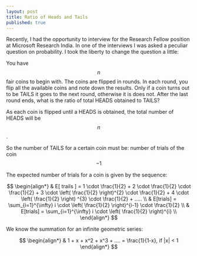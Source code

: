 ```yaml
---
layout: post
title: Ratio of Heads and Tails
published: true
---
```



Recently, I had the opportunity to interview for the Research Fellow position at Microsoft Research India. In one of the interviews I was asked a peculiar question on probability. I took the liberty to change the question a little:

You have $$n$$ fair coins to begin with. The coins are flipped in rounds. In each round, you flip all the available coins and note down the results. Only if a coin turns out to be TAILS it goes to the next round, otherwise it is does not. After the last round ends, what is the ratio of total HEADS obtained to TAILS?

As each coin is flipped until a HEADS is obtained, the total number of HEADS will be $$n$$.

So the number of TAILS for a certain coin must be: number of trials of the coin $$- 1$$

The expected number of trials for a coin is given by the sequence:

$$
\begin{align*}
& E[ trails ] = 1 \cdot \frac{1}{2} + 2 \cdot \frac{1}{2} \cdot \frac{1}{2} + 3 \cdot \left( \frac{1}{2} \right)^{2} \cdot \frac{1}{2} + 4 \cdot \left( \frac{1}{2} \right) ^{3}  \cdot \frac{1}{2}  +  ..... \\
& E[trials] = \sum_{i=1}^{\infty} i \cdot \left( \frac{1}{2}  \right)^{i-1} \cdot \frac{1}{2} \\
& E[trials] = \sum_{i=1}^{\infty} i \cdot \left( \frac{1}{2}  \right)^{i} \\
\end{align*}
$$

We know the summation for an infinite geometric series:

$$
\begin{align*}
& 1 + x + x^2 + x^3 + .... = \frac{1}{1-x}, if |x| < 1
\end{align*}
$$









